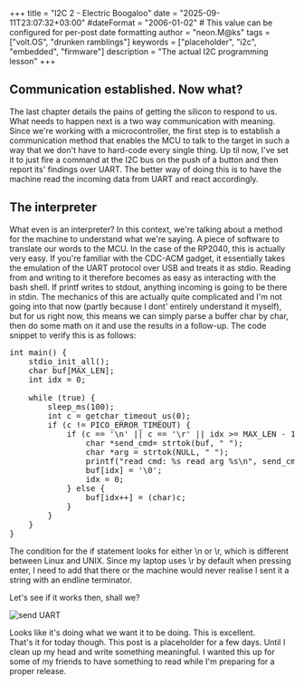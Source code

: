 +++
title = "I2C 2 - Electric Boogaloo"
date = "2025-09-11T23:07:32+03:00"
#dateFormat = "2006-01-02" # This value can be configured for per-post date formatting
author = "neon.M@ks"
tags = ["volt.OS", "drunken ramblings"]
keywords = ["placeholder", "i2c", "embedded", "firmware"]
description = "The actual I2C programming lesson"
+++

## Communication established. Now what?

The last chapter details the pains of getting the silicon to respond to us. What needs to happen next is a two way communication with meaning. Since we're working with a microcontroller, the first step is to establish a communication method that enables the MCU to talk to the target in such a way that we don't have to hard-code every single thing. Up til now, I've set it to just fire a command at the I2C bus on the push of a button and then report its' findings over UART. The better way of doing this is to have the machine read the incoming data from UART and react accordingly. 

## The interpreter

What even is an interpreter? In this context, we're talking about a method for the machine to understand what we're saying. A piece of software to translate our words to the MCU. In the case of the RP2040, this is actually very easy. If you're familiar with the CDC-ACM gadget, it essentially takes the emulation of the UART protocol over USB and treats it as stdio. Reading from and writing to it therefore becomes as easy as interacting with the bash shell. If printf writes to stdout, anything incoming is going to be there in stdin. The mechanics of this are actually quite complicated and I'm not going into that now (partly because I dont' entirely understand it myself), but for us right now, this means we can simply parse a buffer char by char, then do some math on it and use the results in a follow-up. 
The code snippet to verify this is as follows:
<pre>
int main() {
    stdio_init_all();
    char buf[MAX_LEN];
    int idx = 0;

    while (true) {
        sleep_ms(100);
        int c = getchar_timeout_us(0);
        if (c != PICO_ERROR_TIMEOUT) {
            if (c == '\n' || c == '\r' || idx >= MAX_LEN - 1) {
                char *send_cmd= strtok(buf, " ");
                char *arg = strtok(NULL, " ");
                printf("read cmd: %s read arg %s\n", send_cmd arg);
                buf[idx] = '\0';   
                idx = 0;          
            } else {
                buf[idx++] = (char)c;
            }
        }
    }
}
</pre>

The condition for the if statement looks for either \n or \r, which is different between Linux and UNIX. Since my laptop uses \r by default when pressing enter, I need to add that there or the machine would never realise I sent it a string with an endline terminator. 

Let's see if it works then, shall we?

![send UART](/img/send-uart-pls.png)  

Looks like it's doing what we want it to be doing. This is excellent.  
That's it for today though. This post is a placeholder for a few days. Until I clean up my head and write something meaningful. I wanted this up for some of my friends to have something to read while I'm preparing for a proper release.

